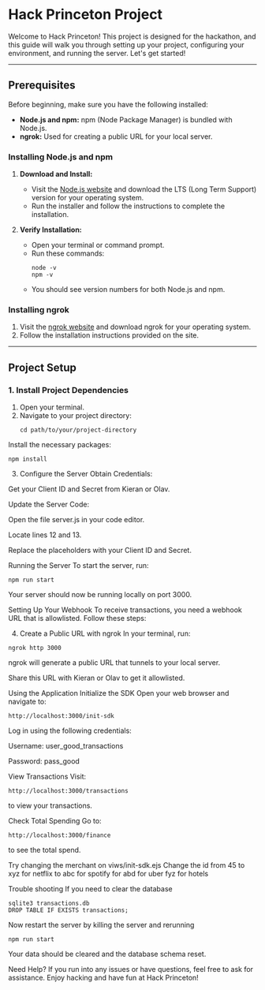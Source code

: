 # Hack Princeton Project

Welcome to Hack Princeton! This project is designed for the hackathon, and this guide will walk you through setting up your project, configuring your environment, and running the server. Let's get started!

---

## Prerequisites

Before beginning, make sure you have the following installed:

- **Node.js and npm:** npm (Node Package Manager) is bundled with Node.js.
- **ngrok:** Used for creating a public URL for your local server.

### Installing Node.js and npm

1. **Download and Install:**
   - Visit the [Node.js website](https://nodejs.org/) and download the LTS (Long Term Support) version for your operating system.
   - Run the installer and follow the instructions to complete the installation.

2. **Verify Installation:**
   - Open your terminal or command prompt.
   - Run these commands:
     ```
     node -v
     npm -v
     ```
   - You should see version numbers for both Node.js and npm.

### Installing ngrok

1. Visit the [ngrok website](https://ngrok.com/) and download ngrok for your operating system.
2. Follow the installation instructions provided on the site.

---

## Project Setup

### 1. Install Project Dependencies

1. Open your terminal.
2. Navigate to your project directory:
   ```
   cd path/to/your/project-directory
   ```
Install the necessary packages:

```
npm install
```
3. Configure the Server
Obtain Credentials:

Get your Client ID and Secret from Kieran or Olav.

Update the Server Code:

Open the file server.js in your code editor.

Locate lines 12 and 13.

Replace the placeholders with your Client ID and Secret.

Running the Server
To start the server, run:

```
npm run start
```
Your server should now be running locally on port 3000.

Setting Up Your Webhook
To receive transactions, you need a webhook URL that is allowlisted. Follow these steps:

4. Create a Public URL with ngrok
In your terminal, run:

```
ngrok http 3000
```
ngrok will generate a public URL that tunnels to your local server.

Share this URL with Kieran or Olav to get it allowlisted.

Using the Application
Initialize the SDK
Open your web browser and navigate to:

```
http://localhost:3000/init-sdk
```
Log in using the following credentials:

Username: user_good_transactions

Password: pass_good

View Transactions
Visit:

```
http://localhost:3000/transactions
```
to view your transactions.

Check Total Spending
Go to:

```
http://localhost:3000/finance
```
to see the total spend.

Try changing the merchant on viws/init-sdk.ejs
Change the id from 45 to xyz for netflix to abc for spotify for abd for uber fyz for hotels

Trouble shooting
If you need to clear the database
```
sqlite3 transactions.db
DROP TABLE IF EXISTS transactions;
```

Now restart the server by killing the server and rerunning 
```
npm run start
```

Your data should be cleared and the database schema reset.

Need Help?
If you run into any issues or have questions, feel free to ask for assistance. Enjoy hacking and have fun at Hack Princeton!